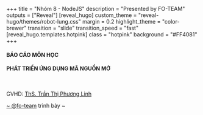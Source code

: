 +++
title = "Nhóm 8 - NodeJS"
description = "Presented by FO-TEAM"
outputs = ["Reveal"]
[reveal_hugo]
custom_theme = "reveal-hugo/themes/robot-lung.css"
margin = 0.2
highlight_theme = "color-brewer"
transition = "slide"
transition_speed = "fast"
[reveal_hugo.templates.hotpink]
class = "hotpink"
background = "#FF4081"
+++

#### BÁO CÁO MÔN HỌC

#### PHÁT TRIỂN ỨNG DỤNG MÃ NGUỒN MỞ

<br>

GVHD: [ThS. Trần Thị Phương Linh](#)

[~ @fo-team](https://github.com/team-fullstack-overflow) trình bày ~